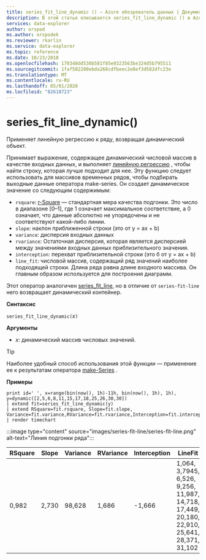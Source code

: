 ```yaml
---
title: series_fit_line_dynamic () — Azure обозреватель данных | Документация Майкрософт
description: В этой статье описывается series_fit_line_dynamic () в Azure обозреватель данных.
services: data-explorer
author: orspod
ms.author: orspodek
ms.reviewer: rkarlin
ms.service: data-explorer
ms.topic: reference
ms.date: 10/23/2018
ms.openlocfilehash: 170348dd530b581f85e0323563be324d5b795511
ms.sourcegitcommit: 1faf502280ebda268cdfbeec2e8ef3d582dfc23e
ms.translationtype: MT
ms.contentlocale: ru-RU
ms.lasthandoff: 05/01/2020
ms.locfileid: "82618723"
---
```

# <a name="series_fit_line_dynamic"></a>series_fit_line_dynamic()

Применяет линейную регрессию к ряду, возвращая динамический объект.  

Принимает выражение, содержащее динамический числовой массив в качестве входных данных, и выполняет [линейную регрессию](https://en.wikipedia.org/wiki/Line_fitting) , чтобы найти строку, которая лучше подходит для нее. Эту функцию следует использовать для массивов временных рядов, чтобы подбирать выходные данные оператора make-series. Он создает динамическое значение со следующим содержимым:
* `rsquare`: [r-Square](https://en.wikipedia.org/wiki/Coefficient_of_determination) — стандартная мера качества подгонки. Это число в диапазоне [0–1], где 1 означает максимальное соответствие, а 0 означает, что данные абсолютно не упорядочены и не соответствуют какой-либо линии. 
* `slope`: наклон приближенной строки (это от y = ax + b)
* `variance`: дисперсия входных данных
* `rvariance`: Остаточная дисперсия, которая является дисперсией между значениями входных данных приблизительного значения.
* `interception`: перехват приблизительной строки (это б от y = ax + b)
* `line_fit`: числовой массив, содержащий ряд значений наиболее подходящей строки. Длина ряда равна длине входного массива. Он главным образом используется для построения диаграмм.

Этот оператор аналогичен [series_fit_line](series-fit-linefunction.md), но в отличие от `series-fit-line` него возвращает динамический контейнер.

**Синтаксис**

`series_fit_line_dynamic(`*x*`)`

**Аргументы**

* *x*: динамический массив числовых значений.

> [!TIP]
> Наиболее удобный способ использования этой функции — применение ее к результатам оператора [make-Series](make-seriesoperator.md) .

**Примеры**

```kusto
print id=' ', x=range(bin(now(), 1h)-11h, bin(now(), 1h), 1h), y=dynamic([2,5,6,8,11,15,17,18,25,26,30,30])
| extend fit=series_fit_line_dynamic(y)
| extend RSquare=fit.rsquare, Slope=fit.slope, Variance=fit.variance,RVariance=fit.rvariance,Interception=fit.interception,LineFit=fit.line_fit
| render timechart
```

:::image type="content" source="images/series-fit-line/series-fit-line.png" alt-text="Линия подгонки ряда":::

| RSquare | Slope | Variance | RVariance | Interception | LineFit                                                                                     |
|---------|-------|----------|-----------|--------------|---------------------------------------------------------------------------------------------|
| 0,982   | 2,730 | 98,628   | 1,686     | -1,666       | 1,064, 3,7945, 6,526, 9,256, 11,987, 14,718, 17,449, 20,180, 22,910, 25,641, 28,371, 31,102 |
